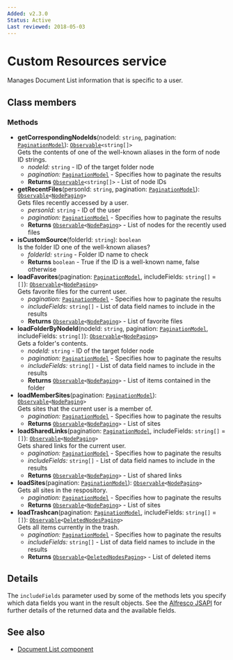 ```yaml
---
Added: v2.3.0
Status: Active
Last reviewed: 2018-05-03
---
```


# Custom Resources service

Manages Document List information that is specific to a user.

## Class members

### Methods

-   **getCorrespondingNodeIds**(nodeId: `string`, pagination: [`PaginationModel`](../../lib/core/models/pagination.model.ts)): [`Observable`](http://reactivex.io/documentation/observable.html)`<string[]>`<br/>
    Gets the contents of one of the well-known aliases in the form of node ID strings.
    -   _nodeId:_ `string`  - ID of the target folder node
    -   _pagination:_ [`PaginationModel`](../../lib/core/models/pagination.model.ts)  - Specifies how to paginate the results
    -   **Returns** [`Observable`](http://reactivex.io/documentation/observable.html)`<string[]>` - List of node IDs
-   **getRecentFiles**(personId: `string`, pagination: [`PaginationModel`](../../lib/core/models/pagination.model.ts)): [`Observable`](http://reactivex.io/documentation/observable.html)`<`[`NodePaging`](../../lib/content-services/document-list/models/document-library.model.ts)`>`<br/>
    Gets files recently accessed by a user.
    -   _personId:_ `string`  - ID of the user
    -   _pagination:_ [`PaginationModel`](../../lib/core/models/pagination.model.ts)  - Specifies how to paginate the results
    -   **Returns** [`Observable`](http://reactivex.io/documentation/observable.html)`<`[`NodePaging`](../../lib/content-services/document-list/models/document-library.model.ts)`>` - List of nodes for the recently used files
-   **isCustomSource**(folderId: `string`): `boolean`<br/>
    Is the folder ID one of the well-known aliases?
    -   _folderId:_ `string`  - Folder ID name to check
    -   **Returns** `boolean` - True if the ID is a well-known name, false otherwise
-   **loadFavorites**(pagination: [`PaginationModel`](../../lib/core/models/pagination.model.ts), includeFields: `string[]` = `[]`): [`Observable`](http://reactivex.io/documentation/observable.html)`<`[`NodePaging`](../../lib/content-services/document-list/models/document-library.model.ts)`>`<br/>
    Gets favorite files for the current user.
    -   _pagination:_ [`PaginationModel`](../../lib/core/models/pagination.model.ts)  - Specifies how to paginate the results
    -   _includeFields:_ `string[]`  - List of data field names to include in the results
    -   **Returns** [`Observable`](http://reactivex.io/documentation/observable.html)`<`[`NodePaging`](../../lib/content-services/document-list/models/document-library.model.ts)`>` - List of favorite files
-   **loadFolderByNodeId**(nodeId: `string`, pagination: [`PaginationModel`](../../lib/core/models/pagination.model.ts), includeFields: `string[]`): [`Observable`](http://reactivex.io/documentation/observable.html)`<`[`NodePaging`](../../lib/content-services/document-list/models/document-library.model.ts)`>`<br/>
    Gets a folder's contents.
    -   _nodeId:_ `string`  - ID of the target folder node
    -   _pagination:_ [`PaginationModel`](../../lib/core/models/pagination.model.ts)  - Specifies how to paginate the results
    -   _includeFields:_ `string[]`  - List of data field names to include in the results
    -   **Returns** [`Observable`](http://reactivex.io/documentation/observable.html)`<`[`NodePaging`](../../lib/content-services/document-list/models/document-library.model.ts)`>` - List of items contained in the folder
-   **loadMemberSites**(pagination: [`PaginationModel`](../../lib/core/models/pagination.model.ts)): [`Observable`](http://reactivex.io/documentation/observable.html)`<`[`NodePaging`](../../lib/content-services/document-list/models/document-library.model.ts)`>`<br/>
    Gets sites that the current user is a member of.
    -   _pagination:_ [`PaginationModel`](../../lib/core/models/pagination.model.ts)  - Specifies how to paginate the results
    -   **Returns** [`Observable`](http://reactivex.io/documentation/observable.html)`<`[`NodePaging`](../../lib/content-services/document-list/models/document-library.model.ts)`>` - List of sites
-   **loadSharedLinks**(pagination: [`PaginationModel`](../../lib/core/models/pagination.model.ts), includeFields: `string[]` = `[]`): [`Observable`](http://reactivex.io/documentation/observable.html)`<`[`NodePaging`](../../lib/content-services/document-list/models/document-library.model.ts)`>`<br/>
    Gets shared links for the current user.
    -   _pagination:_ [`PaginationModel`](../../lib/core/models/pagination.model.ts)  - Specifies how to paginate the results
    -   _includeFields:_ `string[]`  - List of data field names to include in the results
    -   **Returns** [`Observable`](http://reactivex.io/documentation/observable.html)`<`[`NodePaging`](../../lib/content-services/document-list/models/document-library.model.ts)`>` - List of shared links
-   **loadSites**(pagination: [`PaginationModel`](../../lib/core/models/pagination.model.ts)): [`Observable`](http://reactivex.io/documentation/observable.html)`<`[`NodePaging`](../../lib/content-services/document-list/models/document-library.model.ts)`>`<br/>
    Gets all sites in the respository.
    -   _pagination:_ [`PaginationModel`](../../lib/core/models/pagination.model.ts)  - Specifies how to paginate the results
    -   **Returns** [`Observable`](http://reactivex.io/documentation/observable.html)`<`[`NodePaging`](../../lib/content-services/document-list/models/document-library.model.ts)`>` - List of sites
-   **loadTrashcan**(pagination: [`PaginationModel`](../../lib/core/models/pagination.model.ts), includeFields: `string[]` = `[]`): [`Observable`](http://reactivex.io/documentation/observable.html)`<`[`DeletedNodesPaging`](https://github.com/Alfresco/alfresco-js-api/blob/master/src/alfresco-core-rest-api/docs/DeletedNodesPaging.md)`>`<br/>
    Gets all items currently in the trash.
    -   _pagination:_ [`PaginationModel`](../../lib/core/models/pagination.model.ts)  - Specifies how to paginate the results
    -   _includeFields:_ `string[]`  - List of data field names to include in the results
    -   **Returns** [`Observable`](http://reactivex.io/documentation/observable.html)`<`[`DeletedNodesPaging`](https://github.com/Alfresco/alfresco-js-api/blob/master/src/alfresco-core-rest-api/docs/DeletedNodesPaging.md)`>` - List of deleted items

## Details

The `includeFields` parameter used by some of the methods lets you specify which data fields
you want in the result objects. See the
[Alfresco JSAPI](https://github.com/Alfresco/alfresco-js-api/blob/master/src/alfresco-core-rest-api/docs/SharedlinksApi.md#findSharedLinks)
for further details of the returned data and the available fields.

## See also

-   [Document List component](document-list.component.md)
